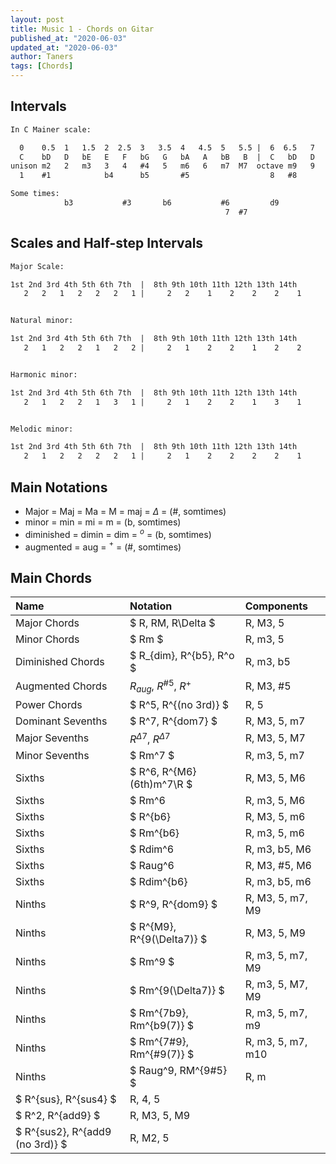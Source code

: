 ```yaml
---
layout: post
title: Music 1 - Chords on Gitar
published_at: "2020-06-03"
updated_at: "2020-06-03"
author: Taners
tags: [Chords]
---
```


## Intervals

```txt
In C Mainer scale:

  0    0.5  1   1.5  2  2.5  3   3.5  4   4.5  5   5.5 |  6  6.5   7   7.5  8  8.5  9   9.5  10  10.5 11  11.5
  C    bD   D   bE   E   F   bG   G   bA   A   bB   B  |  C   bD   D   bE   E   F   bG   G   bA   A   bB   B
unison m2   2   m3   3   4   #4   5   m6   6   m7  M7  octave m9   9   m10  10  11  #11  12  m13  13  m14  M14
  1    #1            b4      b5       #5                  8   #8            b11     b12      #12

Some times:
            b3           #3       b6           #6         d9           #9                b13          #13
                                                7  #7                                                  14  #14
```

## Scales and Half-step Intervals

```txt
Major Scale:

1st 2nd 3rd 4th 5th 6th 7th  |  8th 9th 10th 11th 12th 13th 14th
   2   2   1   2   2   2   1 |     2   2    1    2    2    2    1


Natural minor:

1st 2nd 3rd 4th 5th 6th 7th  |  8th 9th 10th 11th 12th 13th 14th
   2   1   2   2   1   2   2 |     2   1    2    2    1    2    2


Harmonic minor:

1st 2nd 3rd 4th 5th 6th 7th  |  8th 9th 10th 11th 12th 13th 14th
   2   1   2   2   1   3   1 |     2   1    2    2    1    3    1


Melodic minor:

1st 2nd 3rd 4th 5th 6th 7th  |  8th 9th 10th 11th 12th 13th 14th
   2   1   2   2   2   2   1 |     2   1    2    2    2    2    1
```

## Main Notations

- Major = Maj = Ma = M = maj = $\Delta$ = (#, somtimes)
- minor = min = mi = m = (b, somtimes)
- diminished = dimin = dim = $^o$ = (b, somtimes)
- augmented = aug = $^+$ = (#, somtimes)

## Main Chords

Name | Notation | Components
:-|:-|:-
Major Chords | $ R, RM, R\Delta $ | R, M3, 5
Minor Chords | $ Rm $ | R, m3, 5
Diminished Chords | $ R_{dim}, R^{b5}, R^o $ | R, m3, b5
Augmented Chords | $R_{aug}$, $R^{\#5}$, $R^+$ | R, M3, #5
Power Chords | $ R^5, R^{(no 3rd)} $ | R, 5
Dominant Sevenths | $ R^7, R^{dom7} $ | R, M3, 5, m7
Major Sevenths | $R^{\Delta7}$, $R^{\Delta7}$ | R, M3, 5, M7
Minor Sevenths | $ Rm^7 $ | R, m3, 5, m7
Sixths | $ R^6, R^{M6} (6th)m^7\R $ | R, M3, 5, M6
Sixths | $ Rm^6 | R, m3, 5, M6
Sixths | $ R^{b6} | R, M3, 5, m6
Sixths | $ Rm^{b6} | R, m3, 5, m6
Sixths | $ Rdim^6 | R, m3, b5, M6
Sixths | $ Raug^6 | R, M3, #5, M6
Sixths | $ Rdim^{b6} | R, m3, b5, m6
Ninths | $ R^9, R^{dom9} $ | R, M3, 5, m7, M9
Ninths | $ R^{M9}, R^{9(\Delta7)} $ | R, M3, 5, M9
Ninths | $ Rm^9 $ | R, m3, 5, m7, M9
Ninths | $ Rm^{9(\Delta7)} $ | R, m3, 5, M7, M9
Ninths | $ Rm^{7b9}, Rm^{b9(7)} $ | R, m3, 5, m7, m9
Ninths | $ Rm^{7\#9}, Rm^{\#9(7)} $ | R, m3, 5, m7, m10
Ninths | $ Raug^9, RM^{9\#5} $ | R, m
| $ R^{sus}, R^{sus4} $ | R, 4, 5
| $ R^2, R^{add9} $ | R, M3, 5, M9
| $ R^{sus2}, R^{add9 (no 3rd)} $ | R, M2, 5
